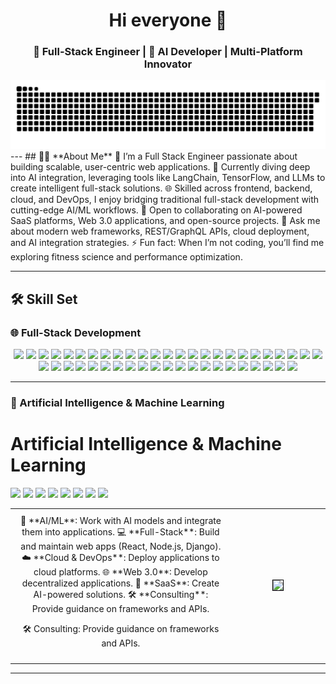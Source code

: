 <!-- Profile Header -->
<h1 align="center">Hi everyone 👋</h1> 
<h3 align="center">🚀 Full-Stack Engineer | 🤖 AI Developer | Multi-Platform Innovator</h3>

<!-- Badges -->

<img src="https://raw.githubusercontent.com/nftknight/nftknight/output/github-contribution-grid-snake-dark.svg#gh-dark-mode-only" />
---
## 👨‍💻 **About Me**
🔭 I’m a Full Stack Engineer passionate about building scalable, user-centric web applications.
🤖 Currently diving deep into AI integration, leveraging tools like LangChain, TensorFlow, and LLMs to create intelligent full-stack solutions.
🌐 Skilled across frontend, backend, cloud, and DevOps, I enjoy bridging traditional full-stack development with cutting-edge AI/ML workflows.
👯 Open to collaborating on AI-powered SaaS platforms, Web 3.0 applications, and open-source projects.
💬 Ask me about modern web frameworks, REST/GraphQL APIs, cloud deployment, and AI integration strategies.
⚡ Fun fact: When I’m not coding, you’ll find me exploring fitness science and performance optimization.

---

## 🛠 **Skill Set**

### **🌐 Full-Stack Development**
<p align="center">
  <!-- Languages -->
  <img src="https://img.shields.io/badge/JavaScript-F7DF1E?style=for-the-badge&logo=javascript&logoColor=black" />
  <img src="https://img.shields.io/badge/TypeScript-3178C6?style=for-the-badge&logo=typescript&logoColor=white" />
  <img src="https://img.shields.io/badge/Python-3776AB?style=for-the-badge&logo=python&logoColor=white" />
  <img src="https://img.shields.io/badge/Java-007396?style=for-the-badge&logo=java&logoColor=white" />
  <img src="https://img.shields.io/badge/C%23-239120?style=for-the-badge&logo=c-sharp&logoColor=white" />
  <img src="https://img.shields.io/badge/C++-00599C?style=for-the-badge&logo=cplusplus&logoColor=white" />
  <img src="https://img.shields.io/badge/SQL-4479A1?style=for-the-badge&logo=database&logoColor=white" />

  <!-- Frontend -->
  <img src="https://img.shields.io/badge/HTML5-E34F26?style=for-the-badge&logo=html5&logoColor=white" />
  <img src="https://img.shields.io/badge/CSS3-1572B6?style=for-the-badge&logo=css3&logoColor=white" />
  <img src="https://img.shields.io/badge/React-20232A?style=for-the-badge&logo=react&logoColor=61DAFB" />
  <img src="https://img.shields.io/badge/Next.js-000000?style=for-the-badge&logo=next.js&logoColor=white" />
  <img src="https://img.shields.io/badge/Vue.js-4FC08D?style=for-the-badge&logo=vue.js&logoColor=white" />
  <img src="https://img.shields.io/badge/Redux%20Toolkit-764ABC?style=for-the-badge&logo=redux&logoColor=white" />
  <img src="https://img.shields.io/badge/Angular-DD0031?style=for-the-badge&logo=angular&logoColor=white" />
  <img src="https://img.shields.io/badge/Tailwind_CSS-06B6D4?style=for-the-badge&logo=tailwindcss&logoColor=white" />
  <img src="https://img.shields.io/badge/Material--UI-007FFF?style=for-the-badge&logo=mui&logoColor=white" />
  <img src="https://img.shields.io/badge/D3.js-F9A03C?style=for-the-badge&logo=d3.js&logoColor=white" />
  <img src="https://img.shields.io/badge/jQuery-0769AD?style=for-the-badge&logo=jquery&logoColor=white" />

  <!-- Backend -->
  <img src="https://img.shields.io/badge/Node.js-339933?style=for-the-badge&logo=node.js&logoColor=white" />
  <img src="https://img.shields.io/badge/Express.js-000000?style=for-the-badge&logo=express&logoColor=white" />
  <img src="https://img.shields.io/badge/FastAPI-009688?style=for-the-badge&logo=fastapi&logoColor=white" />
  <img src="https://img.shields.io/badge/Django%20REST-092E20?style=for-the-badge&logo=django&logoColor=white" />
  <img src="https://img.shields.io/badge/Ruby_on_Rails-CC0000?style=for-the-badge&logo=rubyonrails&logoColor=white" />
  <img src="https://img.shields.io/badge/Flask-000000?style=for-the-badge&logo=flask&logoColor=white" />
  <img src="https://img.shields.io/badge/Laravel-FF2D20?style=for-the-badge&logo=laravel&logoColor=white" />
  <img src="https://img.shields.io/badge/GraphQL-E10098?style=for-the-badge&logo=graphql&logoColor=white" />
  <img src="https://img.shields.io/badge/REST-02569B?style=for-the-badge&logo=rest-api&logoColor=white" />

  <!-- Databases -->
  <img src="https://img.shields.io/badge/PostgreSQL-316192?style=for-the-badge&logo=postgresql&logoColor=white" />
  <img src="https://img.shields.io/badge/MongoDB-4EA94B?style=for-the-badge&logo=mongodb&logoColor=white" />
  <img src="https://img.shields.io/badge/Firebase-FFCA28?style=for-the-badge&logo=firebase&logoColor=black" />
  <img src="https://img.shields.io/badge/Supabase-3ECF8E?style=for-the-badge&logo=supabase&logoColor=white" />
  <img src="https://img.shields.io/badge/MySQL-005C84?style=for-the-badge&logo=mysql&logoColor=white" />
  <img src="https://img.shields.io/badge/SQLite-003B57?style=for-the-badge&logo=sqlite&logoColor=white" />

  <!-- Cloud & DevOps -->
  <img src="https://img.shields.io/badge/AWS-FF9900?style=for-the-badge&logo=amazonaws&logoColor=white" />
  <img src="https://img.shields.io/badge/S3-569A31?style=for-the-badge&logo=amazons3&logoColor=white" />
  <img src="https://img.shields.io/badge/EC2-FF9900?style=for-the-badge&logo=amazonec2&logoColor=white" />
  <img src="https://img.shields.io/badge/Lambda-FF9900?style=for-the-badge&logo=awslambda&logoColor=white" />
  <img src="https://img.shields.io/badge/RDS-527FFF?style=for-the-badge&logo=amazonrds&logoColor=white" />
  <img src="https://img.shields.io/badge/CloudWatch-FF4F8B?style=for-the-badge&logo=amazoncloudwatch&logoColor=white" />
  <img src="https://img.shields.io/badge/Docker-2496ED?style=for-the-badge&logo=docker&logoColor=white" />
  <img src="https://img.shields.io/badge/Kubernetes-326CE5?style=for-the-badge&logo=kubernetes&logoColor=white" />

  <!-- Tools -->
  <img src="https://img.shields.io/badge/Git-F05032?style=for-the-badge&logo=git&logoColor=white" />
  <img src="https://img.shields.io/badge/GitHub-181717?style=for-the-badge&logo=github&logoColor=white" />
  <img src="https://img.shields.io/badge/Postman-FF6C37?style=for-the-badge&logo=postman&logoColor=white" />
  <img src="https://img.shields.io/badge/Firebase_SDK-FFCA28?style=for-the-badge&logo=firebase&logoColor=black" />
  <img src="https://img.shields.io/badge/Google%20Maps%20API-4285F4?style=for-the-badge&logo=googlemaps&logoColor=white" />
</p>

---

### **🤖 Artificial Intelligence & Machine Learning**
# Artificial Intelligence & Machine Learning
<p>
  <img src="https://img.shields.io/badge/Python-3776AB?style=for-the-badge&logo=python&logoColor=white" />
  <img src="https://img.shields.io/badge/TensorFlow-FF6F00?style=for-the-badge&logo=tensorflow&logoColor=white" />
  <img src="https://img.shields.io/badge/PyTorch-EE4C2C?style=for-the-badge&logo=pytorch&logoColor=white" />
  <img src="https://img.shields.io/badge/OpenAI-412991?style=for-the-badge&logo=openai&logoColor=white" />
  <img src="https://img.shields.io/badge/LangChain-2D3748?style=for-the-badge&logo=chainlink&logoColor=white" />
  <img src="https://img.shields.io/badge/Scikit_Learn-F7931E?style=for-the-badge&logo=scikit-learn&logoColor=white" />
  <img src="https://img.shields.io/badge/Pandas-150458?style=for-the-badge&logo=pandas&logoColor=white" />
  <img src="https://img.shields.io/badge/Numpy-013243?style=for-the-badge&logo=numpy&logoColor=white" />
</p>

<div align="center">
  <table width="100%">
    <tr>
      <td width="70%" style="padding: 10px; text-align: center;">
 🤖 **AI/ML**: Work with AI models and integrate them into applications.
 💻 **Full-Stack**: Build and maintain web apps (React, Node.js, Django).
 ☁️ **Cloud & DevOps**: Deploy applications to cloud platforms.
 🌐 **Web 3.0**: Develop decentralized applications.
 🧠 **SaaS**: Create AI-powered solutions.
 🛠️ **Consulting**: Provide guidance on frameworks and APIs.
  
  🛠️ Consulting: Provide guidance on frameworks and APIs.
      </td>
      <td width="30%" style="padding: 10px; text-align: center;">
        <img src="https://camo.githubusercontent.com/2cbd0c112444a3d5f7e975755deca84939da3d5ce9d5418b948305099f2e1f28/68747470733a2f2f6d65646961332e67697068792e636f6d2f6d656469612f70344e4c7733493455306964692f67697068792e6769663f6369643d6563663035653437753635317477637473657a687a627377386d797a6368756b636a7875376f65616b7133756a663137267269643d67697068792e676966" width="100%" style="max-width: 300px; border: 1px solid black" />
      </td>
    </tr>
  </table>
</div>

---


